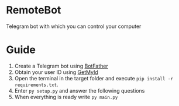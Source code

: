 # RemoteBot
Telegram bot with which you can control your computer

# Guide
1. Create a Telegram bot using [BotFather](https://t.me/BotFather)
2. Obtain your user ID using [GetMyId](https://t.me/getmyid_bot)
3. Open the terminal in the target folder and execute `pip install -r requirements.txt`.
4. Enter `py setup.py` and answer the following questions
5. When everything is ready write `py main.py`
